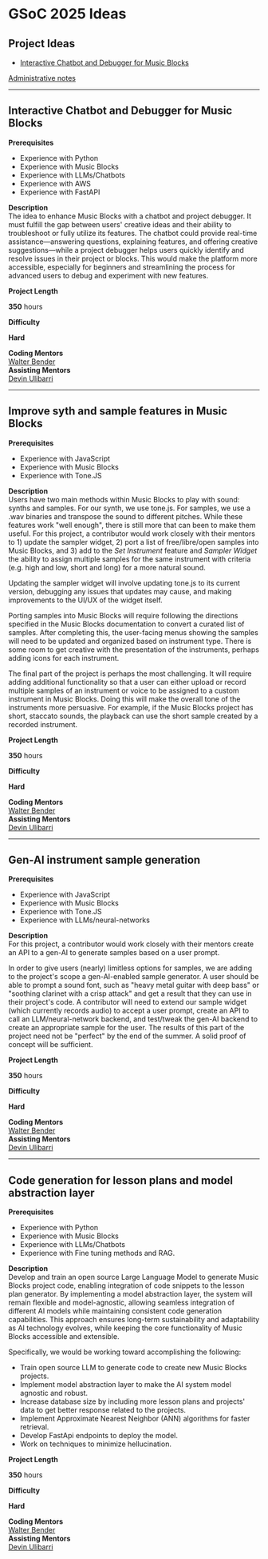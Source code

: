 # GSoC 2025 Ideas

## Project Ideas
* [Interactive Chatbot and Debugger for Music Blocks](#Interactive-Chatbot-and-Debugger-for-Music-Blocks)

[Administrative notes](#administrative-notes)

------------

## Interactive Chatbot and Debugger for Music Blocks

**Prerequisites**<br>
 - Experience with Python
 - Experience with Music Blocks
 - Experience with LLMs/Chatbots
 - Experience with AWS
 - Experience with FastAPI

**Description**<br>
The idea to enhance Music Blocks with a chatbot and project debugger. It must fulfill the gap between users' creative ideas and their 
ability to troubleshoot or fully utilize its features.
The chatbot could provide real-time assistance—answering questions, explaining features, and offering creative suggestions—while a project debugger helps users quickly identify and resolve issues in their project or blocks. This would make the platform more accessible, especially for beginners and streamlining the process for advanced users to debug and experiment with new features.

**Project Length**<br>

**350** hours

**Difficulty**<br>

**Hard**<br>

**Coding Mentors**<br>
[Walter Bender](https://github.com/walterbender/)<br>
**Assisting Mentors**<br>
[Devin Ulibarri](https://github.com/pikurasa/)


------------

## Improve syth and sample features in Music Blocks

**Prerequisites**<br>
 - Experience with JavaScript
 - Experience with Music Blocks
 - Experience with Tone.JS

**Description**<br>
Users have two main methods within Music Blocks to play with sound: synths and samples. For our synth, we use tone.js. For samples, we use a .wav binaries and transpose the sound to different pitches. While these features work "well enough", there is still more that can been to make them useful. For this project, a contributor would work closely with their mentors to 1) update the sampler widget, 2) port a list of free/libre/open samples into Music Blocks, and 3) add to the *Set Instrument* feature and *Sampler Widget* the ability to assign multiple samples for the same instrument with criteria (e.g. high and low, short and long) for a more natural sound.

Updating the sampler widget will involve updating tone.js to its current version, debugging any issues that updates may cause, and making improvements to the UI/UX of the widget itself.

Porting samples into Music Blocks will require following the directions specified in the Music Blocks documentation to convert a curated list of samples. After completing this, the user-facing menus showing the samples will need to be updated and organized based on instrument type. There is some room to get creative with the presentation of the instruments, perhaps adding icons for each instrument.

The final part of the project is perhaps the most challenging. It will require adding additional functionality so that a user can either upload or record multiple samples of an instrument or voice to be assigned to a custom instrument in Music Blocks. Doing this will make the overall tone of the instruments more persuasive. For example, if the Music Blocks project has short, staccato sounds, the playback can use the short sample created by a recorded instrument.

**Project Length**<br>

**350** hours

**Difficulty**<br>

**Hard**<br>

**Coding Mentors**<br>
[Walter Bender](https://github.com/walterbender/)<br>
**Assisting Mentors**<br>
[Devin Ulibarri](https://github.com/pikurasa/)

------------

## Gen-AI instrument sample generation

**Prerequisites**<br>
 - Experience with JavaScript
 - Experience with Music Blocks
 - Experience with Tone.JS
 - Experience with LLMs/neural-networks

**Description**<br>
For this project, a contributor would work closely with their mentors create an API to a gen-AI to generate samples based on a user prompt.

In order to give users (nearly) limitless options for samples, we are adding to the project's scope a gen-AI-enabled sample generator. A user should be able to prompt a sound font, such as "heavy metal guitar with deep bass" or "soothing clarinet with a crisp attack" and get a result that they can use in their project's code. A contributor will need to extend our sample widget (which currently records audio) to accept a user prompt, create an API to call an LLM/neural-network backend, and test/tweak the gen-AI backend to create an appropriate sample for the user. The results of this part of the project need not be "perfect" by the end of the summer. A solid proof of concept will be sufficient.

**Project Length**<br>

**350** hours

**Difficulty**<br>

**Hard**<br>

**Coding Mentors**<br>
[Walter Bender](https://github.com/walterbender/)<br>
**Assisting Mentors**<br>
[Devin Ulibarri](https://github.com/pikurasa/)

------------

## Code generation for lesson plans and model abstraction layer

**Prerequisites**<br>
 - Experience with Python
 - Experience with Music Blocks
 - Experience with LLMs/Chatbots
 - Experience with Fine tuning methods and RAG.

**Description**<br>
Develop and train an open source Large Language Model to generate Music Blocks project code, enabling integration of code snippets to the lesson plan generator. By implementing a model abstraction layer, the system will remain flexible and model-agnostic, allowing seamless integration of different AI models while maintaining consistent code generation capabilities. This approach ensures long-term sustainability and adaptability as AI technology evolves, while keeping the core functionality of Music Blocks accessible and extensible.

Specifically, we would be working toward accomplishing the following:

- Train open source LLM to generate code to create new Music Blocks projects.
- Implement model abstraction layer to make the AI system model agnostic and robust.
- Increase database size by including more lesson plans and projects' data to get better response related to the projects.
- Implement Approximate Nearest Neighbor (ANN) algorithms for faster retrieval.
- Develop FastApi endpoints to deploy the model.
- Work on techniques to minimize hellucination.

**Project Length**<br>

**350** hours

**Difficulty**<br>

**Hard**<br>

**Coding Mentors**<br>
[Walter Bender](https://github.com/walterbender/)<br>
**Assisting Mentors**<br>
[Devin Ulibarri](https://github.com/pikurasa/)